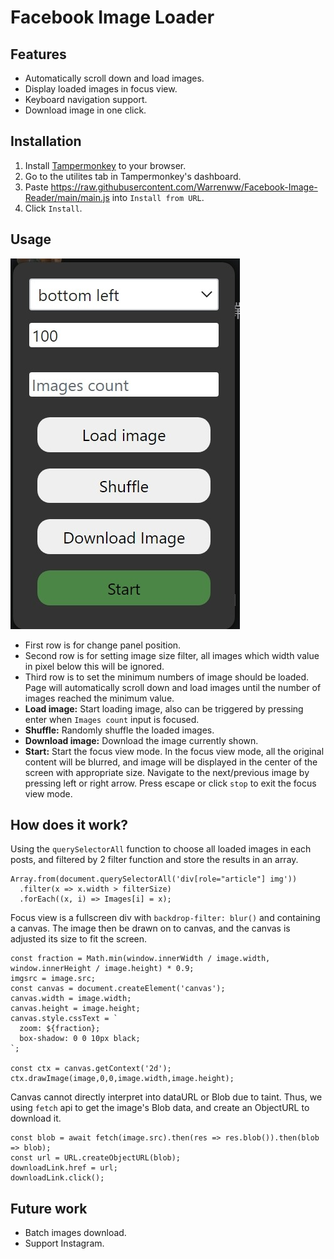 # Facebook Image Loader

## Features
- Automatically scroll down and load images.
- Display loaded images in focus view.
- Keyboard navigation support.
- Download image in one click.

## Installation
1. Install [Tampermonkey](https://www.tampermonkey.net/) to your browser.
3. Go to the utilites tab in Tampermonkey's dashboard.
2. Paste https://raw.githubusercontent.com/Warrenww/Facebook-Image-Reader/main/main.js into `Install from URL`.
5. Click `Install`.

## Usage
![image](./screenshot.jpeg)
- First row is for change panel position.
- Second row is for setting image size filter, all images which width value in pixel below this will be ignored.
- Third row is to set the minimum numbers of image should be loaded. Page will automatically scroll down and load images until the number of images reached the minimum value.
- **Load image:** Start loading image, also can be triggered by pressing enter when `Images count` input is focused.
- **Shuffle:** Randomly shuffle the loaded images.
- **Download image:** Download the image currently shown.
- **Start:** Start the focus view mode. In the focus view mode, all the original content will be blurred, and image will be displayed in the center of the screen with appropriate size. Navigate to the next/previous image by pressing left or right arrow. Press escape or click `stop` to exit the focus view mode.

## How does it work?
Using the `querySelectorAll` function to choose all loaded images in each posts, and filtered by 2 filter function and store the results in an array.
```
Array.from(document.querySelectorAll('div[role="article"] img'))
  .filter(x => x.width > filterSize)
  .forEach((x, i) => Images[i] = x);
```  
Focus view is a fullscreen div with `backdrop-filter: blur()` and containing a canvas. The image then be drawn on to canvas, and the canvas is adjusted its size to fit the screen.
```
const fraction = Math.min(window.innerWidth / image.width, window.innerHeight / image.height) * 0.9;
imgsrc = image.src;
const canvas = document.createElement('canvas');
canvas.width = image.width;
canvas.height = image.height;
canvas.style.cssText = `
  zoom: ${fraction};
  box-shadow: 0 0 10px black;
`;

const ctx = canvas.getContext('2d');
ctx.drawImage(image,0,0,image.width,image.height);
```
Canvas cannot directly interpret into dataURL or Blob due to taint. Thus, we using `fetch` api to get the image's Blob data, and create an ObjectURL to download it.
```
const blob = await fetch(image.src).then(res => res.blob()).then(blob => blob);
const url = URL.createObjectURL(blob);
downloadLink.href = url;
downloadLink.click();
```

## Future work
- Batch images download.
- Support Instagram.

